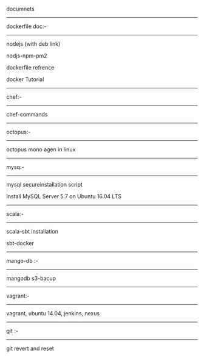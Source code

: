 documnets
__________
dockerfile doc:-
****************
nodejs (with deb link) 
<script src="https://gist.github.com/vikaschenny/2a5d8fcdaad20b0391e0777fdc11b488.js"></script>
nodjs-npm-pm2          
<script src="https://gist.github.com/vikaschenny/5278de5100cca1edbce1678d934dd351.js"></script>
dockerfile refrence    
<script src="https://gist.github.com/vikaschenny/dd099ece126efede0a782d29cab42dea.js"></script>
docker Tutorial        
<script src="https://gist.github.com/vikaschenny/66e2bf19a99d014c926352c6969af959.js"></script>

***********************************************************************************************
chef:-
******
chef-commands          
<script src="https://gist.github.com/vikaschenny/66e2bf19a99d014c926352c6969af959.js"></script>

************************************************************************************************
octopus:- 
***********************************************************************************************
octopus mono agen in linux 
<script src="https://gist.github.com/vikaschenny/e3609759095e1034537302fbe139e53c.js"></script>

***********************************************************************************************
mysq:- 
***********************************************************************************************
mysql secureinstallation script 
<script src="https://gist.github.com/vikaschenny/866d161a72631421fbb83099e329a8a9.js"></script>
Install MySQL Server 5.7 on Ubuntu 16.04 LTS
<script src="https://gist.github.com/vikaschenny/2d58c9a01a92841334f74def3a6448d8.js"></script>

***********************************************************************************************
scala:-
***********************************************************************************************

scala-sbt installation 
<script src="https://gist.github.com/vikaschenny/85e20e94d26dba2a18289efd09b80d8d.js"></script>
sbt-docker             
<script src="https://gist.github.com/vikaschenny/25c019a7f39149cb61d5b31d427000e4.js"></script>

***********************************************************************************************
mango-db :- 
***********************************************************************************************
mangodb s3-bacup  
<script src="https://gist.github.com/vikaschenny/c9f8971c3d0f4368ca18712b56bdcc33.js"></script>

***********************************************************************************************
vagrant:-
***********************************************************************************************

vagrant, ubuntu 14.04, jenkins, nexus
<script src="https://gist.github.com/vikaschenny/66ebb562600f534371894338fb002f6e.js"></script>

***********************************************************************************************
git :-
***********************************************************************************************

git revert and reset <script src="https://gist.github.com/vikaschenny/e2a0eff3204f22e12455cd7ad4bc390a.js"></script>
